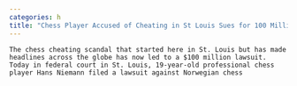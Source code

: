 ```yaml
---
categories: h
title: "Chess Player Accused of Cheating in St Louis Sues for 100 Million"
---
```


      
      

      
       
    The chess cheating scandal that started here in St. Louis but has made headlines across the globe has now led to a $100 million lawsuit. Today in federal court in St. Louis, 19-year-old professional chess player Hans Niemann filed a lawsuit against Norwegian chess 